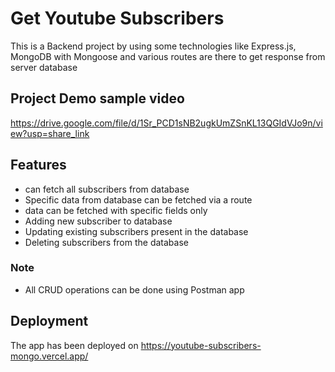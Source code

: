 # Get Youtube Subscribers

This is a Backend project by using some technologies like Express.js, MongoDB with Mongoose and various routes are there to get response from server database

## Project Demo sample video

https://drive.google.com/file/d/1Sr_PCD1sNB2ugkUmZSnKL13QGIdVJo9n/view?usp=share_link

## Features

- can fetch all subscribers from database
- Specific data from database can be fetched via a route
- data can be fetched with specific fields only
- Adding new subscriber to database
- Updating existing subscribers present in the database
- Deleting subscribers from the database

### Note

- All CRUD operations can be done using Postman app

## Deployment

The app has been deployed on
https://youtube-subscribers-mongo.vercel.app/
